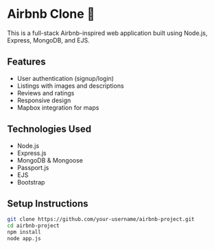 # Airbnb Clone 🏡

This is a full-stack Airbnb-inspired web application built using Node.js, Express, MongoDB, and EJS.

## Features
- User authentication (signup/login)
- Listings with images and descriptions
- Reviews and ratings
- Responsive design
- Mapbox integration for maps

## Technologies Used
- Node.js
- Express.js
- MongoDB & Mongoose
- Passport.js
- EJS
- Bootstrap

## Setup Instructions
```bash
git clone https://github.com/your-username/airbnb-project.git
cd airbnb-project
npm install
node app.js
